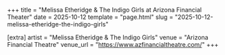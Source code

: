 +++
title = "Melissa Etheridge & The Indigo Girls at Arizona Financial Theater"
date = 2025-10-12
template = "page.html"
slug = "2025-10-12-melissa-etheridge-the-indigo-girls"

[extra]
artist = "Melissa Etheridge & The Indigo Girls"
venue = "Arizona Financial Theatre"
venue_url = "https://www.azfinancialtheatre.com/"
+++

